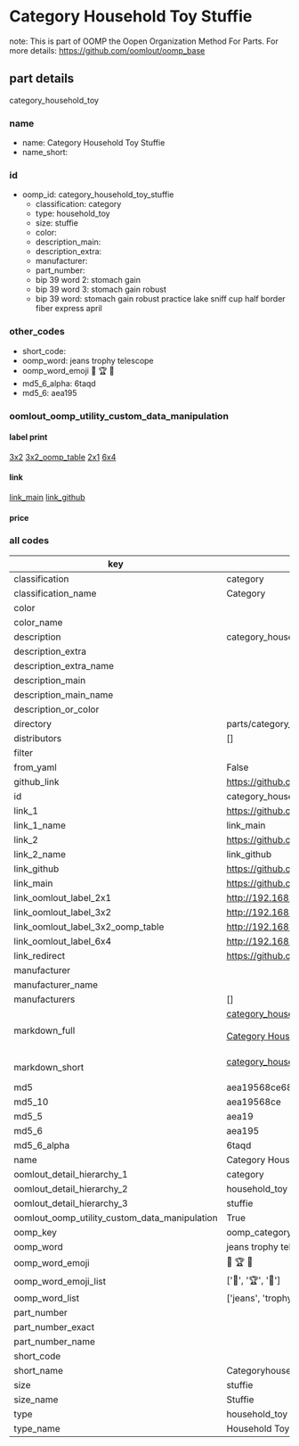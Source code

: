 # Category Household Toy Stuffie  

note: This is part of OOMP the Oopen Organization Method For Parts. For more details: https://github.com/oomlout/oomp_base

##  part details
  



category_household_toy



### name
* name: Category Household Toy Stuffie
* name_short: 
### id
* oomp_id: category_household_toy_stuffie
  * classification: category
  * type: household_toy
  * size: stuffie
  * color: 
  * description_main: 
  * description_extra: 
  * manufacturer: 
  * part_number: 
  * bip 39 word 2: stomach gain
  * bip 39 word 3: stomach gain robust
  * bip 39 word: stomach gain robust practice lake sniff cup half border fiber express april

### other_codes
* short_code: 
* oomp_word: jeans trophy telescope
* oomp_word_emoji :jeans: :trophy: :telescope:
* md5_6_alpha: 6taqd
* md5_6: aea195






### oomlout_oomp_utility_custom_data_manipulation
#### label print
[3x2](http://192.168.1.245:1112/?label=oomp%206taqd)
[3x2_oomp_table](http://192.168.1.108:1112/?label=oomp%206taqd)
[2x1](http://192.168.1.242:1112/?label=oomp%206taqd)
[6x4](http://192.168.1.55:1112/?label=oomp%206taqd)    

#### link

[link_main](https://github.com/oomlout/oomlout_oomp_version_1_messy/tree/main/parts/category_household_toy_stuffie) [link_github](https://github.com/oomlout/oomlout_oomp_version_1_messy/tree/main/parts/category_household_toy_stuffie)                             

#### price







### all codes 
| key | value |  
| --- | --- |  
| classification | category |  
| classification_name | Category |  
| color |  |  
| color_name |  |  
| description | category_household_toy |  
| description_extra |  |  
| description_extra_name |  |  
| description_main |  |  
| description_main_name |  |  
| description_or_color |   |  
| directory | parts/category_household_toy_stuffie |  
| distributors | [] |  
| filter |  |  
| from_yaml | False |  
| github_link | https://github.com/oomlout/oomlout_oomp_part_src/tree/main/parts/category_household_toy_stuffie |  
| id | category_household_toy_stuffie |  
| link_1 | https://github.com/oomlout/oomlout_oomp_version_1_messy/tree/main/parts/category_household_toy_stuffie |  
| link_1_name | link_main |  
| link_2 | https://github.com/oomlout/oomlout_oomp_version_1_messy/tree/main/parts/category_household_toy_stuffie |  
| link_2_name | link_github |  
| link_github | https://github.com/oomlout/oomlout_oomp_version_1_messy/tree/main/parts/category_household_toy_stuffie |  
| link_main | https://github.com/oomlout/oomlout_oomp_version_1_messy/tree/main/parts/category_household_toy_stuffie |  
| link_oomlout_label_2x1 | http://192.168.1.242:1112/?label=oomp%206taqd |  
| link_oomlout_label_3x2 | http://192.168.1.245:1112/?label=oomp%206taqd |  
| link_oomlout_label_3x2_oomp_table | http://192.168.1.108:1112/?label=oomp%206taqd |  
| link_oomlout_label_6x4 | http://192.168.1.55:1112/?label=oomp%206taqd |  
| link_redirect | https://github.com/oomlout/oomlout_oomp_version_1_messy/tree/main/parts/category_household_toy_stuffie |  
| manufacturer |  |  
| manufacturer_name |  |  
| manufacturers | [] |  
| markdown_full | [category_household_toy_stuffie](none)<br>[](none)<br>[Category Household Toy Stuffie](none)<br><br> |  
| markdown_short | [category_household_toy_stuffie](none)<br><br> |  
| md5 | aea19568ce6866b735be5a977697b6b1 |  
| md5_10 | aea19568ce |  
| md5_5 | aea19 |  
| md5_6 | aea195 |  
| md5_6_alpha | 6taqd |  
| name | Category Household Toy Stuffie |  
| oomlout_detail_hierarchy_1 | category |  
| oomlout_detail_hierarchy_2 | household_toy |  
| oomlout_detail_hierarchy_3 | stuffie |  
| oomlout_oomp_utility_custom_data_manipulation | True |  
| oomp_key | oomp_category_household_toy_stuffie |  
| oomp_word | jeans trophy telescope |  
| oomp_word_emoji | :jeans: :trophy: :telescope: |  
| oomp_word_emoji_list | [':jeans:', ':trophy:', ':telescope:'] |  
| oomp_word_list | ['jeans', 'trophy', 'telescope'] |  
| part_number |  |  
| part_number_exact |  |  
| part_number_name |  |  
| short_code |  |  
| short_name | Categoryhouseholdtoy |  
| size | stuffie |  
| size_name | Stuffie |  
| type | household_toy |  
| type_name | Household Toy |  
